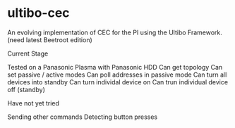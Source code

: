 # ultibo-cec
An evolving implementation of CEC for the PI using the Ultibo Framework. (need latest Beetroot edition)

Current Stage

Tested on a Panasonic Plasma with Panasonic HDD
Can get topology
Can set passive / active modes
Can poll addresses in passive mode
Can turn all devices into standby
Can turn individal device on
Can trun individual device off (standby)

Have not yet tried

Sending other commands
Detecting button presses
